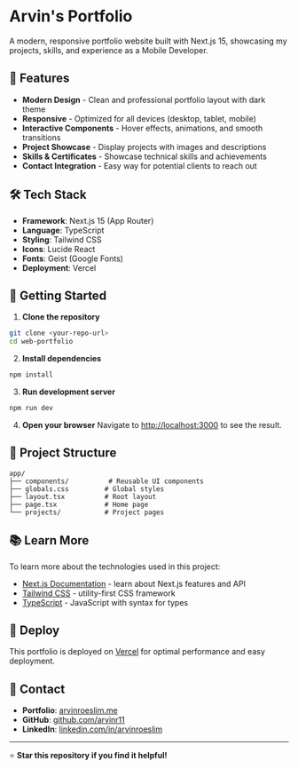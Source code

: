 # Arvin's Portfolio

A modern, responsive portfolio website built with Next.js 15, showcasing my projects, skills, and experience as a Mobile Developer.

## 🚀 Features

- **Modern Design** - Clean and professional portfolio layout with dark theme
- **Responsive** - Optimized for all devices (desktop, tablet, mobile)
- **Interactive Components** - Hover effects, animations, and smooth transitions
- **Project Showcase** - Display projects with images and descriptions
- **Skills & Certificates** - Showcase technical skills and achievements
- **Contact Integration** - Easy way for potential clients to reach out

## 🛠️ Tech Stack

- **Framework**: Next.js 15 (App Router)
- **Language**: TypeScript
- **Styling**: Tailwind CSS
- **Icons**: Lucide React
- **Fonts**: Geist (Google Fonts)
- **Deployment**: Vercel

## 🚀 Getting Started

1. **Clone the repository**
```bash
git clone <your-repo-url>
cd web-portfolio
```

2. **Install dependencies**
```bash
npm install
```

3. **Run development server**
```bash
npm run dev
```

4. **Open your browser**
Navigate to [http://localhost:3000](http://localhost:3000) to see the result.

## 📁 Project Structure

```
app/
├── components/          # Reusable UI components
├── globals.css         # Global styles
├── layout.tsx          # Root layout
├── page.tsx            # Home page
└── projects/           # Project pages
```

## 📚 Learn More

To learn more about the technologies used in this project:

- [Next.js Documentation](https://nextjs.org/docs) - learn about Next.js features and API
- [Tailwind CSS](https://tailwindcss.com/docs) - utility-first CSS framework
- [TypeScript](https://www.typescriptlang.org/docs) - JavaScript with syntax for types

## 🚀 Deploy

This portfolio is deployed on [Vercel](https://vercel.com) for optimal performance and easy deployment.

## 📧 Contact

- **Portfolio**: [arvinroeslim.me](arvinroeslim.me)
- **GitHub**: [github.com/arvinr11](github.com/arvinr11)
- **LinkedIn**: [linkedin.com/in/arvinroeslim](linkedin.com/in/arvinroeslim)

---

⭐ **Star this repository if you find it helpful!**
